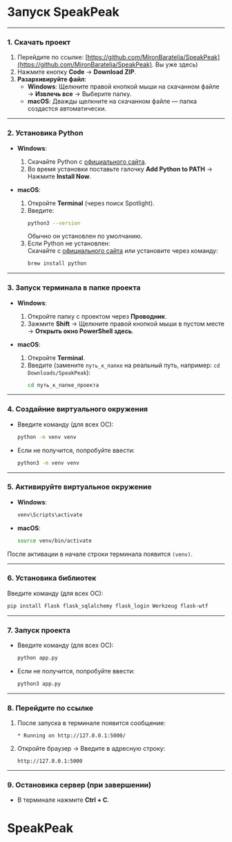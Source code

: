 # Запуск SpeakPeak

---

### 1. Скачать проект
1. Перейдите по ссылке: [https://github.com/MironBaratelia/SpeakPeak](https://github.com/MironBaratelia/SpeakPeak). Вы уже здесь) 
2. Нажмите кнопку **Code** → **Download ZIP**.  
3. **Разархивируйте файл**:  
   - **Windows**: Щелкните правой кнопкой мыши на скачанном файле → **Извлечь все** → Выберите папку.  
   - **macOS**: Дважды щелкните на скачанном файле — папка создастся автоматически.  

---

### 2. Установика Python
- **Windows**:  
  1. Скачайте Python с [официального сайта](https://www.python.org/downloads/).  
  2. Во время установки поставьте галочку **Add Python to PATH** → Нажмите **Install Now**.  

- **macOS**:
  1. Откройте **Terminal** (через поиск Spotlight).  
  2. Введите:  
     ```bash  
     python3 --version  
     ```
     Обычно он установлен по умолчанию.
  3. Если Python не установлен:  
     Скачайте с [официального сайта](https://www.python.org/downloads/) или установите через команду:  
       ```bash  
       brew install python  
       ```  

---

### 3. Запуск терминала в папке проекта
- **Windows**:  
  1. Откройте папку с проектом через **Проводник**.  
  2. Зажмите **Shift** → Щелкните правой кнопкой мыши в пустом месте → **Открыть окно PowerShell здесь**.  

- **macOS**:  
  1. Откройте **Terminal**.  
  2. Введите (замените `путь_к_папке` на реальный путь, например: `cd Downloads/SpeakPeak`):  
     ```bash  
     cd путь_к_папке_проекта  
     ```  

---

### 4. Создайние виртуального окружения
- Введите команду (для всех ОС):  
  ```bash  
  python -m venv venv  
  ```  

- Если не получится, попробуйте ввести:  
  ```bash  
  python3 -m venv venv  
  ```  

---

### 5. Активируйте виртуальное окружение  
- **Windows**:  
  ```bash  
  venv\Scripts\activate  
  ```  

- **macOS**:  
  ```bash  
  source venv/bin/activate  
  ```  
После активации в начале строки терминала появится `(venv)`.

---

### 6. Установика библиотек
Введите команду (для всех ОС):  
```bash  
pip install Flask flask_sqlalchemy flask_login Werkzeug flask-wtf  
```  

---

### 7. Запуск проекта
- Введите команду (для всех ОС):  
  ```bash  
  python app.py  
  ```  

- Если не получится, попробуйте ввести:  
  ```bash  
  python3 app.py  
  ```  

---

### 8. Перейдите по ссылке  
1. После запуска в терминале появится сообщение:  
   ```  
   * Running on http://127.0.0.1:5000/  
   ```  
2. Откройте браузер → Введите в адресную строку:  
   ```  
   http://127.0.0.1:5000  
   ```  

---

### 9. Остановика сервер (при завершении)
- В терминале нажмите **Ctrl + C**.  
# SpeakPeak

